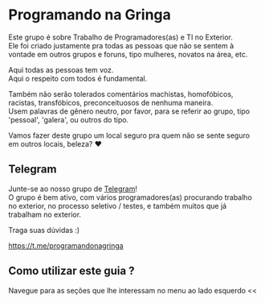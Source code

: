 # Programando na Gringa

Este grupo é sobre Trabalho de Programadores(as) e TI no Exterior.  
Ele foi criado justamente pra todas as pessoas que não se sentem à vontade em outros grupos e foruns, tipo mulheres, novatos na área, etc.

Aqui todas as pessoas tem voz.  
Aqui o respeito com todos é fundamental.

Também não serão tolerados comentários machistas, homofóbicos, racistas, transfóbicos, preconceituosos de nenhuma maneira.  
Usem palavras de gênero neutro, por favor, para se referir ao grupo, tipo 'pessoal', 'galera', ou outros do tipo.

Vamos fazer deste grupo um local seguro pra quem não se sente seguro em outros locais, beleza? ❤️

## Telegram

Junte-se ao nosso grupo de [Telegram](https://telegram.org/)!  
O grupo é bem ativo, com vários programadores(as) procurando trabalho no exterior, no processo seletivo / testes, e também muitos que já trabalham no exterior.

Traga suas dúvidas :)

https://t.me/programandonagringa

## Como utilizar este guia ?

Navegue para as seções que lhe interessam no menu ao lado esquerdo <<